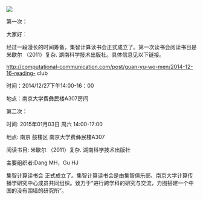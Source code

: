 ![](http://img3.douban.com/view/event_poster/large/public/e88f4d15fa03f30.jpg)

  

第一次：

大家好：

  

经过一段漫长的时间筹备，集智计算读书会正式成立了。第一次读书会阅读书目是米歇尔 （2011）复杂. 湖南科学技术出版社。具体信息见以下链接。

  

http://computational-communication.com/post/guan-yu-wo-men/2014-12-16-reading-
club

  

时间：2014/12/27下午14:00-16：00

地点：南京大学费彝民楼A307房间

  

第二次：

时间: 2015年01月03日 周六 14:00-17:00

地点: 南京 鼓楼区 南京大学费彝民楼A307

  

阅读书目: 米歇尔 （2011）复杂. 湖南科学技术出版社

  

主要组织者:Dang MH，Gu HJ

  

集智计算读书会
正式成立了。集智计算读书会是由集智俱乐部、南京大学计算传播学研究中心成员共同组织。致力于“进行跨学科的研究与交流，力图搭建一个中国的没有围墙的研究所”。

